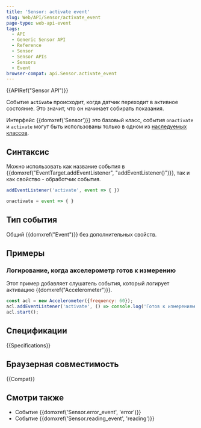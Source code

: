 ```yaml
---
title: 'Sensor: activate event'
slug: Web/API/Sensor/activate_event
page-type: web-api-event
tags:
  - API
  - Generic Sensor API
  - Reference
  - Sensor
  - Sensor APIs
  - Sensors
  - Event
browser-compat: api.Sensor.activate_event
---
```

{{APIRef("Sensor API")}}

Событие **`activate`** происходит, когда датчик переходит в активное состояние. Это значит, что он начинает собирать показания.

Интерфейс {{domxref('Sensor')}} это базовый класс, события `onactivate` и `activate` могут быть использованы только в одном из [наследуемых классов](/ru/docs/Web/API/Sensor#interfaces_based_on_sensor).

## Синтаксис

Можно использовать как название события в {{domxref("EventTarget.addEventListener", "addEventListener()")}}, так и как свойство - обработчик события.

```js
addEventListener('activate', event => { })

onactivate = event => { }
```

## Тип события

Общий {{domxref("Event")}} без дополнительных свойств.

## Примеры

### Логирование, когда акселерометр готов к измерению

Этот пример добавляет слушатель события, который логирует активацию {{domxref("Accelerometer")}}.

```js
const acl = new Accelerometer({frequency: 60});
acl.addEventListener('activate', () => console.log('Готов к измерениям.'));
acl.start();
```

## Спецификации

{{Specifications}}

## Браузерная совместимость

{{Compat}}

## Смотри также

- Событие {{domxref('Sensor.error_event', 'error')}}
- Событие {{domxref('Sensor.reading_event', 'reading')}}
